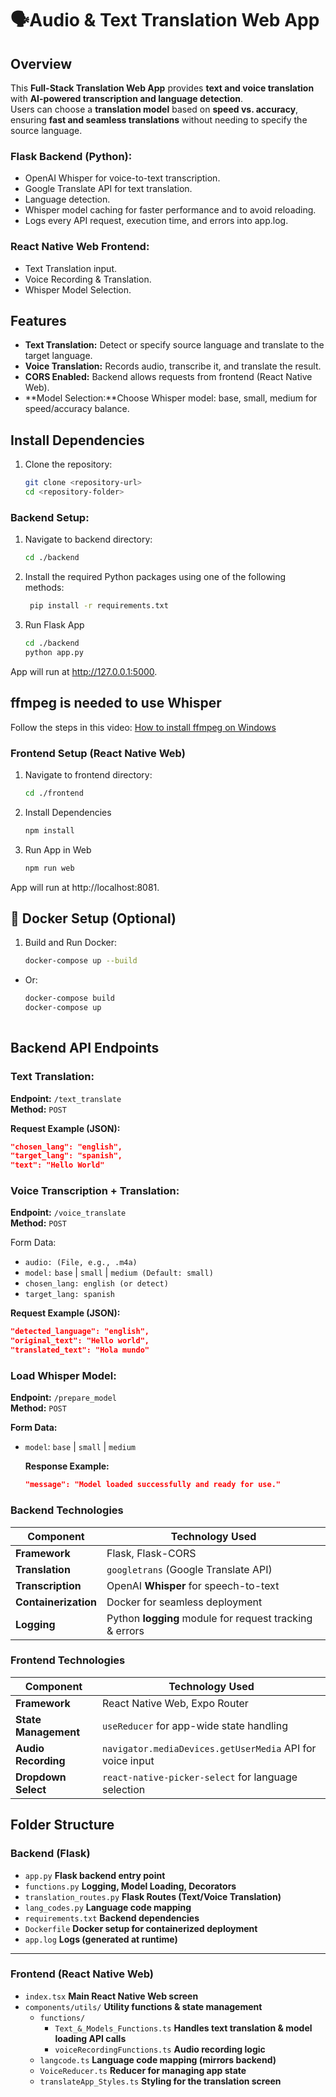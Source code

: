 # 🗣️Audio & Text Translation Web App
## Overview
This **Full-Stack Translation Web App** provides **text and voice translation** with **AI-powered transcription and language detection**.  
Users can choose a **translation model** based on **speed vs. accuracy**, ensuring **fast and seamless translations** without needing to specify the source language.  

### Flask Backend (Python):
- OpenAI Whisper for voice-to-text transcription.
- Google Translate API for text translation.
- Language detection.
- Whisper model caching for faster performance and to avoid reloading.
- Logs every API request, execution time, and errors into app.log.
### React Native Web Frontend:
- Text Translation input.
- Voice Recording & Translation.
- Whisper Model Selection.
## Features
- **Text Translation:** Detect or specify source language and translate to the target language.
- **Voice Translation:** Records audio, transcribe it, and translate the result.
- **CORS Enabled:** Backend allows requests from frontend (React Native Web).
- **Model Selection:**Choose Whisper model: base, small, medium for speed/accuracy balance.

## Install Dependencies
1. Clone the repository:
    ```bash
    git clone <repository-url>
    cd <repository-folder>
### Backend Setup:
1. Navigate to backend directory:
    ```bash
    cd ./backend
2. Install the required Python packages using one of the following methods:
   ```bash
    pip install -r requirements.txt
3. Run Flask App
    ```bash
    cd ./backend
    python app.py
App will run at http://127.0.0.1:5000.

## **ffmpeg is needed to use Whisper**
Follow the steps in this video:
[How to install ffmpeg on Windows](https://youtu.be/JR36oH35Fgg)
### Frontend Setup (React Native Web)
1. Navigate to frontend directory:
    ```bash
    cd ./frontend
2. Install Dependencies
      ```bash
      npm install
3. Run App in Web
    ```bash
    npm run web
App will run at http://localhost:8081.

## 🐳 Docker Setup (Optional)
1. Build and Run Docker:
    ```bash
    docker-compose up --build
-   Or:
    ```bash
    docker-compose build
    docker-compose up
  

## Backend API Endpoints
### Text Translation:
**Endpoint:** `/text_translate`  
**Method:** `POST`

**Request Example (JSON):**
```json
"chosen_lang": "english",
"target_lang": "spanish",
"text": "Hello World"
```

### Voice Transcription + Translation:
**Endpoint:** `/voice_translate`  
**Method:** `POST`

Form Data:

- `audio: (File, e.g., .m4a)`
- `model:` `base` | `small` | `medium (Default: small)`
- `chosen_lang: english (or detect)`
- `target_lang: spanish`

**Request Example (JSON):**
```json
"detected_language": "english",
"original_text": "Hello world",
"translated_text": "Hola mundo"
```

### Load Whisper Model:
**Endpoint:** `/prepare_model`  
**Method:** `POST`

**Form Data:**
- `model`: `base` | `small` | `medium`

  **Response Example:**
  ```json
  "message": "Model loaded successfully and ready for use."
  ```

### Backend Technologies
| **Component**       | **Technology Used**                                      |
|---------------------|----------------------------------------------------------|
| **Framework**      | Flask, Flask-CORS                                         |
| **Translation**    | `googletrans` (Google Translate API)           |
| **Transcription**  | OpenAI **Whisper** for speech-to-text                     |
| **Containerization** | Docker for seamless deployment                          |
| **Logging**        | Python **logging** module for request tracking & errors   |

### Frontend Technologies
| **Component**         | **Technology Used**                                      |
|----------------------|----------------------------------------------------------|
| **Framework**       | React Native Web, Expo Router                            |
| **State Management** | `useReducer` for app-wide state handling                 |
| **Audio Recording** | `navigator.mediaDevices.getUserMedia` API for voice input |
| **Dropdown Select** | `react-native-picker-select` for language selection      |

## Folder Structure
### Backend (Flask)
- `app.py` **Flask backend entry point**
- `functions.py` **Logging, Model Loading, Decorators**
- `translation_routes.py` **Flask Routes (Text/Voice Translation)**
- `lang_codes.py` **Language code mapping**
- `requirements.txt` **Backend dependencies**
- `Dockerfile` **Docker setup for containerized deployment**
- `app.log` **Logs (generated at runtime)**
---
### Frontend (React Native Web)
- `index.tsx` **Main React Native Web screen**
- `components/utils/` **Utility functions & state management**
  - `functions/`
    - `Text_&_Models_Functions.ts` **Handles text translation & model loading API calls**
    - `voiceRecordingFunctions.ts` **Audio recording logic**
  - `langcode.ts` **Language code mapping (mirrors backend)**
  - `VoiceReducer.ts` **Reducer for managing app state**
  - `translateApp_Styles.ts` **Styling for the translation screen**

